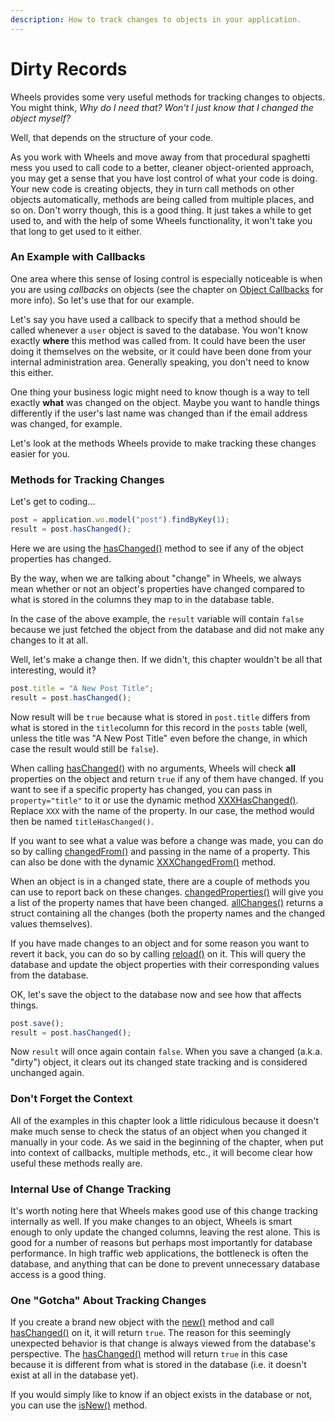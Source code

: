 ```yaml
---
description: How to track changes to objects in your application.
---
```


# Dirty Records

Wheels provides some very useful methods for tracking changes to objects. You might think, _Why do I need that? Won't I just know that I changed the object myself?_

Well, that depends on the structure of your code.

As you work with Wheels and move away from that procedural spaghetti mess you used to call code to a better, cleaner object-oriented approach, you may get a sense that you have lost control of what your code is doing. Your new code is creating objects, they in turn call methods on other objects automatically, methods are being called from multiple places, and so on. Don't worry though, this is a good thing. It just takes a while to get used to, and with the help of some Wheels functionality, it won't take you that long to get used to it either.

### An Example with Callbacks

One area where this sense of losing control is especially noticeable is when you are using _callbacks_ on objects (see the chapter on [Object Callbacks](https://guides.cfwheels.org/2.5.0/v/3.0.0-snapshot/database-interaction-through-models/object-callbacks) for more info). So let's use that for our example.

Let's say you have used a callback to specify that a method should be called whenever a `user` object is saved to the database. You won't know exactly **where** this method was called from. It could have been the user doing it themselves on the website, or it could have been done from your internal administration area. Generally speaking, you don't need to know this either.

One thing your business logic might need to know though is a way to tell exactly **what** was changed on the object. Maybe you want to handle things differently if the user's last name was changed than if the email address was changed, for example.

Let's look at the methods Wheels provide to make tracking these changes easier for you.

### Methods for Tracking Changes

Let's get to coding…

```javascript
post = application.wo.model("post").findByKey(1);
result = post.hasChanged();
```

Here we are using the [hasChanged()](https://api.cfwheels.org/model.haschanged.html) method to see if any of the object properties has changed.

By the way, when we are talking about "change" in Wheels, we always mean whether or not an object's properties have changed compared to what is stored in the columns they map to in the database table.

In the case of the above example, the `result` variable will contain `false` because we just fetched the object from the database and did not make any changes to it at all.

Well, let's make a change then. If we didn't, this chapter wouldn't be all that interesting, would it?

```javascript
post.title = "A New Post Title";
result = post.hasChanged();
```

Now result will be `true` because what is stored in `post.title` differs from what is stored in the `title`column for this record in the `posts` table (well, unless the title was "A New Post Title" even before the change, in which case the result would still be `false`).

When calling [hasChanged()](https://api.cfwheels.org/model.haschanged.html) with no arguments, Wheels will check **all** properties on the object and return `true` if any of them have changed. If you want to see if a specific property has changed, you can pass in `property="title"` to it or use the dynamic method [XXXHasChanged()](https://api.cfwheels.org/model.haschanged.html). Replace `XXX` with the name of the property. In our case, the method would then be named `titleHasChanged()`.

If you want to see what a value was before a change was made, you can do so by calling [changedFrom()](https://api.cfwheels.org/model.changedfrom.html) and passing in the name of a property. This can also be done with the dynamic [XXXChangedFrom()](https://api.cfwheels.org/model.changedfrom.html) method.

When an object is in a changed state, there are a couple of methods you can use to report back on these changes. [changedProperties()](https://api.cfwheels.org/model.changedproperties.html) will give you a list of the property names that have been changed. [allChanges()](https://api.cfwheels.org/model.allchanges.html) returns a struct containing all the changes (both the property names and the changed values themselves).

If you have made changes to an object and for some reason you want to revert it back, you can do so by calling [reload()](https://api.cfwheels.org/model.reload.html) on it. This will query the database and update the object properties with their corresponding values from the database.

OK, let's save the object to the database now and see how that affects things.

```javascript
post.save();
result = post.hasChanged();
```

Now `result` will once again contain `false`. When you save a changed (a.k.a. "dirty") object, it clears out its changed state tracking and is considered unchanged again.

### Don't Forget the Context

All of the examples in this chapter look a little ridiculous because it doesn't make much sense to check the status of an object when you changed it manually in your code. As we said in the beginning of the chapter, when put into context of callbacks, multiple methods, etc., it will become clear how useful these methods really are.

### Internal Use of Change Tracking

It's worth noting here that Wheels makes good use of this change tracking internally as well. If you make changes to an object, Wheels is smart enough to only update the changed columns, leaving the rest alone. This is good for a number of reasons but perhaps most importantly for database performance. In high traffic web applications, the bottleneck is often the database, and anything that can be done to prevent unnecessary database access is a good thing.

### One "Gotcha" About Tracking Changes

If you create a brand new object with the [new()](https://api.cfwheels.org/model.new.html) method and call [hasChanged()](https://api.cfwheels.org/model.haschanged.html) on it, it will return `true`. The reason for this seemingly unexpected behavior is that change is always viewed from the database's perspective. The [hasChanged()](https://api.cfwheels.org/model.haschanged.html) method will return `true` in this case because it is different from what is stored in the database (i.e. it doesn't exist at all in the database yet).

If you would simply like to know if an object exists in the database or not, you can use the [isNew()](https://api.cfwheels.org/model.isnew.html) method.
